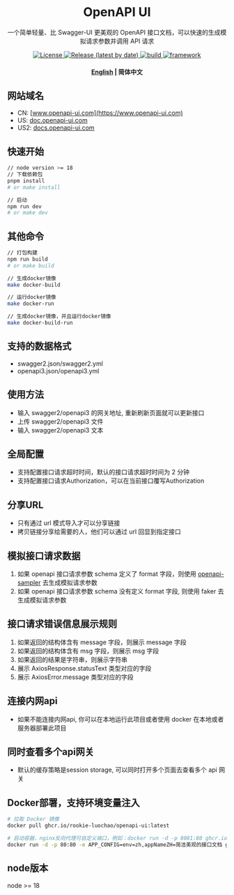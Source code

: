 <h1 align="center">
  OpenAPI UI
</h1>
<p align="center">
一个简单轻量、比 Swagger-UI 更美观的 OpenAPI 接口文档，可以快速的生成模拟请求参数并调用 API 请求
</p>
<p align="center">
  <a href="https://github.com/rookie-luochao/openapi-ui/blob/master/LICENSE">
    <img alt="License" src="https://img.shields.io/github/license/rookie-luochao/openapi-ui">
  </a>
  <a href="https://github.com/rookie-luochao/openapi-ui/releases">
    <img alt="Release (latest by date)" src="https://img.shields.io/github/v/release/rookie-luochao/openapi-ui">
  </a>
  <a href="https://github.com/rookie-luochao/openapi-ui/actions/workflows/release.yml">
    <img alt="build" src="https://img.shields.io/github/actions/workflow/status/rookie-luochao/openapi-ui/release.yml">
  </a>
  <a href="https://react.dev">
    <img alt="framework" src="https://img.shields.io/badge/framework-react-brightgreen">
  </a>
</p>
<h4 align="center">
  <p>
    <a href="https://github.com/rookie-luochao/openapi-ui/blob/master/README.md">English</a> |
    <b>简体中文</b>
  </p>
</h4>

## 网站域名
* CN: [www.openapi-ui.com](https://www.openapi-ui.com)
* US: [doc.openapi-ui.com](https://doc.openapi-ui.com)
* US2: [docs.openapi-ui.com](https://docs.openapi-ui.com)

## 快速开始
```bash
// node version >= 18
// 下载依赖包
pnpm install
# or make install

// 启动
npm run dev
# or make dev
```

## 其他命令
```bash
// 打包构建
npm run build
# or make build

// 生成docker镜像
make docker-build

// 运行docker镜像
make docker-run

// 生成docker镜像，并且运行docker镜像
make docker-build-run
```

## 支持的数据格式
* swagger2.json/swagger2.yml
* openapi3.json/openapi3.yml

## 使用方法
* 输入 swagger2/openapi3 的网关地址, 重新刷新页面就可以更新接口
* 上传 swagger2/openapi3 文件
* 输入 swagger2/openapi3 文本

## 全局配置
* 支持配置接口请求超时时间，默认的接口请求超时时间为 2 分钟
* 支持配置接口请求Authorization，可以在当前接口覆写Authorization

## 分享URL
* 只有通过 url 模式导入才可以分享链接
* 拷贝链接分享给需要的人，他们可以通过 url 回显到指定接口

## 模拟接口请求数据
1. 如果 openapi 接口请求参数 schema 定义了 format 字段，则使用 [openapi-sampler](https://github.com/Redocly/openapi-sampler) 去生成模拟请求参数
2. 如果 openapi 接口请求参数 schema 没有定义 format 字段, 则使用 faker 去生成模拟请求参数

## 接口请求错误信息展示规则
1. 如果返回的结构体含有 message 字段，则展示 message 字段
2. 如果返回的结构体含有 msg 字段，则展示 msg 字段
3. 如果返回的结果是字符串，则展示字符串
4. 展示 AxiosResponse.statusText 类型对应的字段
5. 展示 AxiosError.message 类型对应的字段

## 连接内网api
* 如果不能连接内网api, 你可以在本地运行此项目或者使用 docker 在本地或者服务器部署此项目

## 同时查看多个api网关
* 默认的缓存策略是session storage, 可以同时打开多个页面去查看多个 api 网关

## Docker部署，支持环境变量注入
```bash
# 拉取 Docker 镜像
docker pull ghcr.io/rookie-luochao/openapi-ui:latest

# 启动容器，nginx反向代理可自定义端口，例如：docker run -d -p 8081:80 ghcr.io/rookie-luochao/openapi-ui:latest
docker run -d -p 80:80 -e APP_CONFIG=env=zh,appNameZH=简洁美观的接口文档 ghcr.io/rookie-luochao/openapi-ui:latest
```

## node版本
node >= 18
